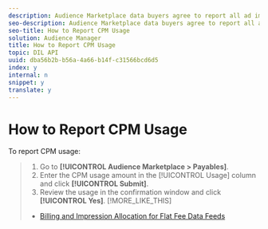 ```yaml
---
description: Audience Marketplace data buyers agree to report all ad impressions served using traits contained in the data feed priced on a cost per thousand ad impressions (CPM) basis. CPM usage is due on the 5th day of each calendar month and includes data for previous month. Flat fee subscribers do not need to report usage.
seo-description: Audience Marketplace data buyers agree to report all ad impressions served using traits contained in the data feed priced on a cost per thousand ad impressions (CPM) basis. CPM usage is due on the 5th day of each calendar month and includes data for previous month. Flat fee subscribers do not need to report usage.
seo-title: How to Report CPM Usage
solution: Audience Manager
title: How to Report CPM Usage
topic: DIL API
uuid: dba56b2b-b56a-4a66-b14f-c31566bcd6d5
index: y
internal: n
snippet: y
translate: y
---
```


# How to Report CPM Usage

To report CPM usage: 

>1. Go to **[!UICONTROL  Audience Marketplace > Payables]**.
>1. Enter the CPM usage amount in the [!UICONTROL  Usage] column and click **[!UICONTROL  Submit]**.
>1. Review the usage in the confirmation window and click **[!UICONTROL  Yes]**.
>[!MORE_LIKE_THIS]
>
>* [ Billing and Impression Allocation for Flat Fee Data Feeds ](marketplace_flat_billing.md#concept_FE781C4C5C044C1F986F1AB6BA4E328F)
